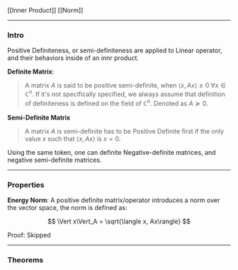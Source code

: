 [[Inner Product]]
[[Norm]]

---
### **Intro**

Positive Definiteness, or semi-definiteness are applied to Linear operator, and their behaviors inside of an innr product. 

**Definite Matrix**:

> A matrix $A$ is said to be positive semi-definite, when $\langle x, Ax\rangle \ge 0 \;\forall x \in \mathbb{C}^n$. If it's not specifically specified, we always assume that definition of definiteness is defined on the field of $\mathbb{C}^n$. Denoted as $A \succeq 0$. 

**Semi-Definite Matrix**

> A matrix $A$ is semi-definite has to be Positive Definite first if the only value $x$ such that $\langle x, Ax\rangle$ is $x = 0$. 

Using the same token, one can definite Negative-definite matrices, and negative semi-definite matrices. 

---
### **Properties**

**Energy Norm**: 
A positive definite matrix/operator introduces a norm over the vector space, the norm is defined as: 

$$
\Vert x\Vert_A = \sqrt{\langle x, Ax\rangle}
$$

Proof: Skipped

---
### **Theorems**



